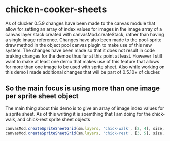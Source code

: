 # chicken-cooker-sheets

As of clucker 0.5.9 changes have been made to the canvas module that allow for setting an array of index values for images in the image array of a canvas layer stack created with canvasMod.createStack, rather than having a single image reference. Changes have also been made to the pool-sprite draw method in the object pool canvas plugin to make use of this new system. The changes have been made so that it does not result in code braking changes for the demos thus far at this point at least. However I still want to make at least one demo that makes use of this feature that allows for more than one image to be used with sprite sheet. Also while working on this demo I made additional changes that will be part of 0.5.10+ of clucker.

## So the main focus is using more than one image per sprite sheet object

The main thing about this demo is to give an array of image index values for a sprite sheet. As of this writing it is soemthing that I am doing for the chick-walk, and chick-rest sprite sheet objects

```js
canvasMod.createSpriteSheetGrid(sm.layers, 'chick-walk', [2, 4], size, size);
canvasMod.createSpriteSheetGrid(sm.layers, 'chick-rest', [3, 5], size, size);
```

